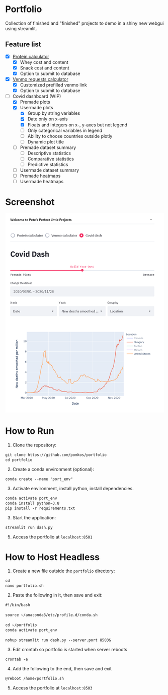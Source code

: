 # Portfolio
Collection of finished and "finished" projects to demo in a shiny new webgui using streamlit.

## Feature list
* [x] [Protein calculator](https://protein.peti.work)
  * [x] Whey cost and content
  * [x] Snack cost and content
  * [x] Option to submit to database
* [x] [Venmo requests calculator](https://payme.peti.work)
  * [x] Customized prefilled venmo link
  * [x] Option to submit to database
* [ ] Covid dashboard (WIP)
  * [x] Premade plots
  * [x] Usermade plots
    * [x] Group by string variables
    * [x] Date only on x-axis
    * [x] Floats and integers on x-, y-axes but not legend
    * [ ] Only categorical variables in legend
    * [ ] Ability to choose countries outside plotly
    * [ ] Dynamic plot title
  * [ ] Premade dataset summary
    * [ ] Descriptive statistics
    * [ ] Comparative statistics
    * [ ] Predictive statistics
  * [ ] Usermade dataset summary
  * [ ] Premade heatmaps
  * [ ] Usermade heatmaps

# Screenshot
<img src="https://github.com/pomkos/portfolio/blob/main/sample.png" width="620">

# How to Run

1. Clone the repository:
```
git clone https://github.com/pomkos/portfolio
cd portfolio
```

2. Create a conda environment (optional):

```
conda create --name "port_env"
```

3. Activate environment, install python, install dependencies.

```
conda activate port_env
conda install python=3.8
pip install -r requirements.txt
```
3. Start the application:
```
streamlit run dash.py
```
5. Access the portfolio at `localhost:8501`
# How to Host Headless

1. Create a new file outside the `portfolio` directory:

```
cd
nano portfolio.sh
```

2. Paste the following in it, then save and exit:

```
#!/bin/bash

source ~/anaconda3/etc/profile.d/conda.sh

cd ~/portfolio
conda activate port_env

nohup streamlit run dash.py --server.port 8503&
```

3. Edit crontab so portfolio is started when server reboots

```
crontab -e
```

4. Add the following to the end, then save and exit

```
@reboot /home/portfolio.sh
```

5. Access the portfolio at `localhost:8503`

